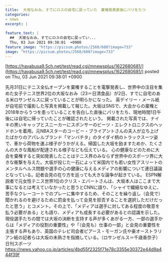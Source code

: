 ```yaml
---
title:  大坂なおみ、すでにロスの自宅に戻っていた　棄権発表直後にパリをたつ  
categories:
- news
excerpt: |
  
feature_text: |
  ##  大坂なおみ、すでにロスの自宅に戻ってい...
  Thu, 03 Jun 2021 09:38:01  +0900
feature_image: "https://picsum.photos/2560/600?image=733"
image: "https://picsum.photos/2560/600?image=733"
---
```


[https://hayabusa9.5ch.net/test/read.cgi/mnewsplus/1622680681/](https://hayabusa9.5ch.net/test/read.cgi/mnewsplus/1622680681/)
posted on Thu, 03 Jun 2021 09:38:01  +0900

<!--more-->

先月31日にテニス全仏オープンを棄権することを電撃発表し、世界中の注目を集めた女子テニス世界2位の大坂なおみ（23＝日清食品）が2日、すでに自宅のある米ロサンゼルスに戻っていることが明らかになった。 英デイリー・メール紙が自宅前で撮影した写真を掲載して報じた。大坂はSNSで、大会からの棄権と2018年からうつを患っていることを告白した直後にパリをたち、現地時間1日午後には自宅に帰っていたことが確認されたという。 掲載された写真では、ナイキの黒いキャップとスニーカーにスポンサーのビーツ・エレクトロニクスのヘッドホンを着用。元NBAスターのコービー・ブライアントさんの夫人が立ち上げたばかりのアパレルブランド「マンバチタ」のタイダイ柄のトラックスーツ姿で、車から荷物を運ぶ様子がうかがえる。帰国した大坂を励ますためか、たくさんの大きな風船が配達される様子なども伝えている。 心の健康などのために大会を棄権すると突如発表したことはテニス界のみならず世界中のスポーツ界に大きな衝撃を与えた。大坂が投じた一石によって米国内でも若い女性アスリートのメンタルヘルス問題や選手の心の健康に与えるメディアの影響について連日議論となっている。記者会見の在り方を巡っても大きな論争が起きている。 ESPN解説者で元女性テニス世界1位のクリス・エバートさんは、大坂本人はここまで大事になるとは考えていなかったと思うとCNNに語り、「シャイで繊細なゆえに、苦手なクレーコートでのプレーに集中するため、そのことを繰り返し（会見で）聞かれるのを避けるために罰金を払って会見を拒否することを選択しただけだったと思う」とコメント。その上で、「メディアは選手に対してある程度の敬意を払う必要がある」とも語り、メディアも成長する必要があるとの認識を示した。 現役選手たちの間では大坂の決断を支持する声が多くあがる一方、一部の選手からは「メディアの役割の重要性」や「（会見も）仕事の一部」と会見の重要性を主張する声もあり、英国のテレビ司会者ピアース・モーガン氏や豪オーストラリアン紙の記者らは大坂の未熟さを指摘している。（ロサンゼルス＝千歳香奈子） 日刊スポーツ https://news.yahoo.co.jp/articles/4bd55f2325f71e78c3355e30372e44d9a444f39f
